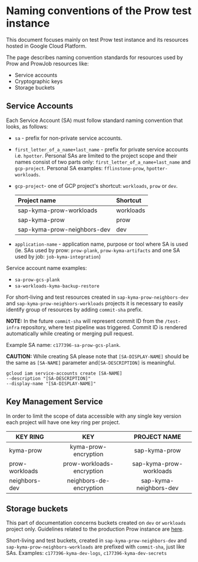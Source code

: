 # Naming conventions of the Prow test instance

This document focuses mainly on test Prow test instance and its resources hosted in Google Cloud Platform.

The page describes naming convention standards for resources used by Prow and ProwJob resources like:
- Service accounts
- Cryptographic keys
- Storage buckets


## Service Accounts

Each Service Account (SA) must follow standard naming convention that looks, as follows:
- `sa` - prefix for non-private service accounts.
- `first_letter_of_a_name+last_name` - prefix for private service accounts i.e. `hpotter`.
Personal SAs are limited to the project scope and their names consist of two parts only: `first_letter_of_a_name+last_name` and `gcp-project`.
Personal SA examples: `fflinstone-prow`, `hpotter-workloads`.

- `gcp-project`- one of GCP project's shortcut: `workloads`, `prow` or `dev`.

    | Project name   | Shortcut |
    | :-----------------| :---------------- | 
    | sap-kyma-prow-workloads | workloads|
    | sap-kyma-prow | prow|
    | sap-kyma-prow-neighbors-dev | dev|

- `application-name` - application name, purpose or tool where SA is used (ie. SAs used by prow: `prow-plank`, `prow-kyma-artifacts` and one SA used by job: `job-kyma-integration`)

Service account name examples:
- `sa-prow-gcs-plank`
- `sa-workloads-kyma-backup-restore`

For short-living and test resources created in `sap-kyma-prow-neighbors-dev` and `sap-kyma-prow-neighbors-workloads` projects it is necessary to easily identify group of resources by adding `commit-sha` prefix.

**NOTE:** In the future `commit-sha` will represent commit ID from the `/test-infra` repository, where test pipeline was triggered. Commit ID is rendered automatically while creating or merging pull request.

Example SA name: `c177396-sa-prow-gcs-plank`.

**CAUTION:** While creating SA please note that `[SA-DISPLAY-NAME]` should be the same as `[SA-NAME]` parameter and`[SA-DESCRIPTION]` is meaningful.

```
gcloud iam service-accounts create [SA-NAME]
--description "[SA-DESCRIPTION]"
--display-name "[SA-DISPLAY-NAME]"
```

## Key Management Service

In order to limit the scope of data accessible with any single key version each project will have one key ring per project.

| KEY RING         | KEY | PROJECT NAME           |
| ------------- |:-------------:|:-------------:|
| kyma-prow |  kyma-prow-encryption |sap-kyma-prow |
| prow-workloads | prow-workloads-encryption |sap-kyma-prow-workloads |
| neighbors-dev | neighbors-de-encryption |sap-kyma-neighbors-dev | 


## Storage buckets

This part of documentation concerns buckets created on `dev` or `workloads` project only. Guidelines related to the production Prow instance are [here](.production-cluster-configuration.md).

Short-living and test buckets, created in `sap-kyma-prow-neighbors-dev` and `sap-kyma-prow-neighbors-workloads` are prefixed with `commit-sha`, just like SAs.
Examples: `c177396-kyma-dev-logs`, `c177396-kyma-dev-secrets`